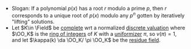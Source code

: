 - Slogan: If a polynomial $p(x)$ has a root  $r$ modulo a prime $p$, then $r$ corresponds to a unique root of $p(x)$ modulo any $p^n$ gotten by iteratively "lifting" solutions.
- Let $K\in \Field$ be [complete](Complete%20ring) wrt a normalized [discrete valuation](discrete%20valuation) where $\OO_K$ is the [ring of integers](ring%20of%20integers.md) of $K$ with a [uniformizer](uniformizer) $\pi$, so $v(\pi) = 1$, and let $\kappa(k) \da \OO_K/ \pi \OO_K$ be the [residue field](residue%20field).